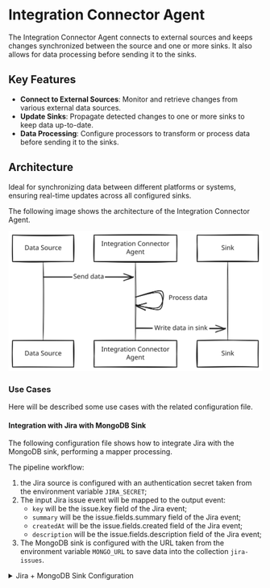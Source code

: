 # Integration Connector Agent

The Integration Connector Agent connects to external sources and keeps changes
synchronized between the source and one or more sinks. It also allows for data
processing before sending it to the sinks.

## Key Features

- **Connect to External Sources**: Monitor and retrieve changes from various external data sources.
- **Update Sinks**: Propagate detected changes to one or more sinks to keep data up-to-date.
- **Data Processing**: Configure processors to transform or process data before sending it to the sinks.

## Architecture

Ideal for synchronizing data between different platforms or systems, ensuring
real-time updates across all configured sinks.

The following image shows the architecture of the Integration Connector Agent.

![architecture](./img/architecture.svg)

### Use Cases

Here will be described some use cases with the related configuration file.

#### Integration with Jira with MongoDB Sink

The following configuration file shows how to integrate Jira with the MongoDB sink, performing a mapper processing.

The pipeline workflow:

1. the Jira source is configured with an authentication secret taken from the environment variable `JIRA_SECRET`;
1. The input Jira issue event will be mapped to the output event:
   - `key` will be the issue.key field of the Jira event;
   - `summary` will be the issue.fields.summary field of the Jira event;
   - `createdAt` will be the issue.fields.created field of the Jira event;
   - `description` will be the issue.fields.description field of the Jira event;
1. The MongoDB sink is configured with the URL taken from the environment variable `MONGO_URL`
to save data into the collection `jira-issues`.

<details>
<summary>Jira + MongoDB Sink Configuration</summary>

```json
{
  "integrations": [
    {
      "source": {
        "type": "jira",
        "authentication": {
          "secret": {
            "fromEnv": "JIRA_SECRET"
          }
        }
      },
      "processors": [
        {
          "type": "mapper",
          "outputEvent": {
            "key": "{{ issue.key }}",
            "summary": "{{ issue.fields.summary }}",
            "createdAt": "{{ issue.fields.created }}",
            "description": "{{ issue.fields.description }}"
          }
        }
      ],
      "sinks": [
        {
          "type": "mongo",
          "url": {
            "fromEnv": "MONGO_URL"
          },
          "collection": "jira-issues"
        }
      ]
    }
  ]
}
</details>
```
